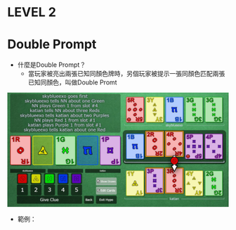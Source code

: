 # LEVEL 2

# Double Prompt
* 什麼是Double Prompt？
   * 當玩家被亮出兩張已知同顏色牌時，另個玩家被提示一張同顏色匹配兩張已知同顏色，叫做Double Promt
   
![image](https://github.com/skyblueexo/gsguide/blob/main/hanabiphoto/Double%20Prompt.JPG?raw=true)
* 範例：
